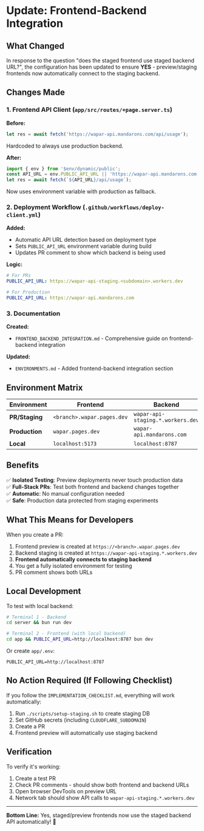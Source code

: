 # Update: Frontend-Backend Integration

## What Changed

In response to the question "does the staged frontend use staged backend URL?", the configuration has been updated to ensure **YES** - preview/staging frontends now automatically connect to the staging backend.

## Changes Made

### 1. Frontend API Client (`app/src/routes/+page.server.ts`)

**Before:**
```typescript
let res = await fetch('https://wapar-api.mandarons.com/api/usage');
```
Hardcoded to always use production backend.

**After:**
```typescript
import { env } from '$env/dynamic/public';
const API_URL = env.PUBLIC_API_URL || 'https://wapar-api.mandarons.com';
let res = await fetch(`${API_URL}/api/usage`);
```
Now uses environment variable with production as fallback.

### 2. Deployment Workflow (`.github/workflows/deploy-client.yml`)

**Added:**
- Automatic API URL detection based on deployment type
- Sets `PUBLIC_API_URL` environment variable during build
- Updates PR comment to show which backend is being used

**Logic:**
```yaml
# For PRs
PUBLIC_API_URL: https://wapar-api-staging.<subdomain>.workers.dev

# For Production
PUBLIC_API_URL: https://wapar-api.mandarons.com
```

### 3. Documentation

**Created:**
- `FRONTEND_BACKEND_INTEGRATION.md` - Comprehensive guide on frontend-backend integration

**Updated:**
- `ENVIRONMENTS.md` - Added frontend-backend integration section

## Environment Matrix

| Environment | Frontend | Backend | Database |
|------------|----------|---------|----------|
| **PR/Staging** | `<branch>.wapar.pages.dev` | `wapar-api-staging.*.workers.dev` | `wapar-db-staging` |
| **Production** | `wapar.pages.dev` | `wapar-api.mandarons.com` | `wapar-db` |
| **Local** | `localhost:5173` | `localhost:8787` | Local D1 |

## Benefits

✅ **Isolated Testing**: Preview deployments never touch production data  
✅ **Full-Stack PRs**: Test both frontend and backend changes together  
✅ **Automatic**: No manual configuration needed  
✅ **Safe**: Production data protected from staging experiments  

## What This Means for Developers

When you create a PR:
1. Frontend preview is created at `https://<branch>.wapar.pages.dev`
2. Backend staging is created at `https://wapar-api-staging.*.workers.dev`
3. **Frontend automatically connects to staging backend**
4. You get a fully isolated environment for testing
5. PR comment shows both URLs

## Local Development

To test with local backend:
```bash
# Terminal 1 - Backend
cd server && bun run dev

# Terminal 2 - Frontend (with local backend)
cd app && PUBLIC_API_URL=http://localhost:8787 bun dev
```

Or create `app/.env`:
```
PUBLIC_API_URL=http://localhost:8787
```

## No Action Required (If Following Checklist)

If you follow the `IMPLEMENTATION_CHECKLIST.md`, everything will work automatically:
1. Run `./scripts/setup-staging.sh` to create staging DB
2. Set GitHub secrets (including `CLOUDFLARE_SUBDOMAIN`)
3. Create a PR
4. Frontend preview will automatically use staging backend

## Verification

To verify it's working:
1. Create a test PR
2. Check PR comments - should show both frontend and backend URLs
3. Open browser DevTools on preview URL
4. Network tab should show API calls to `wapar-api-staging.*.workers.dev`

---

**Bottom Line:** Yes, staged/preview frontends now use the staged backend API automatically! 🎉
